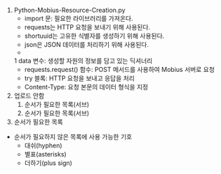 1. Python-Mobius-Resource-Creation.py
    - import 문: 필요한 라이브러리를 가져온다.
    - requests는 HTTP 요청을 보내기 위해 사용된다.
    - shortuuid는 고유한 식별자를 생성하기 위해 사용된다.
    - json은 JSON 데이터를 처리하기 위해 사용된다.
    - 
    1
    data 변수: 생성할 자원의 정보를 담고 있는 딕셔너리
    - requests.request() 함수: POST 메서드를 사용하여 Mobius 서버로 요청
    - try 블록: HTTP 요청을 보내고 응답을 처리
    - Content-Type: 요청 본문의 데이터 형식을 지정
3. 업로드 안함
    1. 순서가 필요한 목록(서브)
    1. 순서가 필요한 목록(서브)
4. 순서가 필요한 목록
 
- 순서가 필요하지 않은 목록에 사용 가능한 기호
  - 대쉬(hyphen)
  * 별표(asterisks)
  + 더하기(plus sign)
